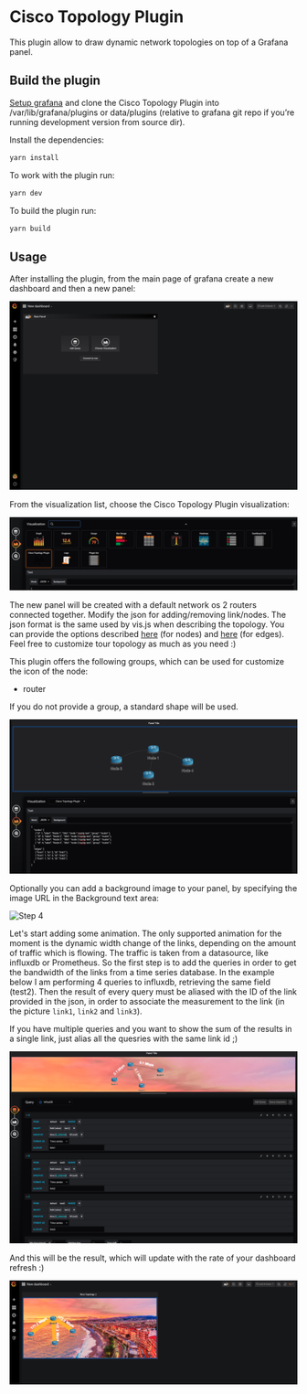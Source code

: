 # Cisco Topology Plugin

This plugin allow to draw dynamic network topologies on top of a Grafana panel.

## Build the plugin

[Setup grafana](http://docs.grafana.org/project/building_from_source) and clone the Cisco Topology Plugin into /var/lib/grafana/plugins or data/plugins (relative to grafana git repo if you’re running development version from source dir).

Install the dependencies:
```bash
yarn install
```

To work with the plugin run:
```bash
yarn dev
```

To build the plugin run:
```bash
yarn build
```

## Usage

After installing the plugin, from the main page of grafana create a new dashboard and then a new panel:

![Step 1](screenshots/step-1.png)

From the visualization list, choose the Cisco Topology Plugin visualization:

![Step 2](screenshots/step-2.png)

The new panel will be created with a default network os 2 routers connected together. Modify the json for adding/removing link/nodes. The json format is the same used by vis.js when describing the topology. You can provide the options described [here](https://visjs.github.io/vis-network/docs/network/nodes.html) (for nodes) and [here](https://visjs.github.io/vis-network/docs/network/edges.html) (for edges). Feel free to customize tour topology as much as you need :)

This plugin offers the following groups, which can be used for customize the icon of the node:

- router

If you do not provide a group, a standard shape will be used.

![Step 3](screenshots/step-3.png)

Optionally you can add a background image to your panel, by specifying the image URL in the Background text area:

![Step 4](screenshots/step-4.png)

Let's start adding some animation. The only supported animation for the moment is the dynamic width change of the links, depending on the amount of traffic which is flowing. The traffic is taken from a datasource, like influxdb or Prometheus. So the first step is to add the queries in order to get the bandwidth of the links from a time series database. In the example below I am performing 4 queries to influxdb, retrieving the same field (test2). Then the result of every query must be aliased with the ID of the link provided in the json, in order to associate the measurement to the link (in the picture `link1`, `link2` and `link3`).

If you have multiple queries and you want to show the sum of the results in a single link, just alias all the quesries with the same link id ;)

![Step 5](screenshots/step-5.png)

And this will be the result, which will update with the rate of your dashboard refresh :)


![Step 6](screenshots/step-6.png)